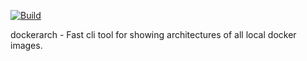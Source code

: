 [![Build](https://github.com/perjahn/dockerarch/actions/workflows/build.yml/badge.svg)](https://github.com/perjahn/dockerarch/actions/workflows/build.yml)

 dockerarch - Fast cli tool for showing architectures of all local docker images.
